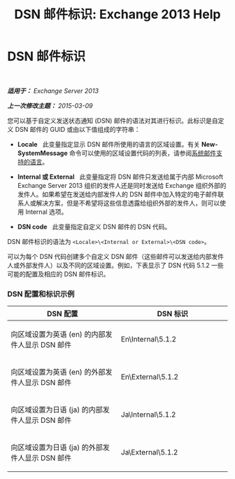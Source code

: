 ﻿---
title: 'DSN 邮件标识: Exchange 2013 Help'
TOCTitle: DSN 邮件标识
ms:assetid: 70ffba22-e4fd-4cd3-98f5-8bfca2df89e4
ms:mtpsurl: https://technet.microsoft.com/zh-cn/library/Aa998835(v=EXCHG.150)
ms:contentKeyID: 50490815
ms.date: 01/11/2018
mtps_version: v=EXCHG.150
ms.translationtype: HT
---

# DSN 邮件标识

 

_**适用于：** Exchange Server 2013_

_**上一次修改主题：** 2015-03-09_

您可以基于自定义发送状态通知 (DSN) 邮件的语法对其进行标识。此标识是自定义 DSN 邮件的 GUID 或由以下值组成的字符串：

  - **Locale**   此变量指定显示 DSN 邮件所使用的语言的区域设置。有关 **New-SystemMessage** 命令可以使用的区域设置代码的列表，请参阅[系统邮件支持的语言](supported-languages-for-system-messages-exchange-2013-help.md)。

  - **Internal 或 External**   此变量指定将 DSN 邮件只发送给属于内部 Microsoft Exchange Server 2013 组织的发件人还是同时发送给 Exchange 组织外部的发件人。如果希望在发送给内部发件人的 DSN 邮件中加入特定的电子邮件联系人或解决方案，但是不希望将这些信息透露给组织外部的发件人，则可以使用 Internal 选项。

  - **DSN code**   此变量指定自定义 DSN 邮件的 DSN 代码。

DSN 邮件标识的语法为 `<Locale>\<Internal or External>\<DSN code>`。

可以为每个 DSN 代码创建多个自定义 DSN 邮件（这些邮件可以发送给内部发件人或外部发件人）以及不同的区域设置。例如，下表显示了 DSN 代码 5.1.2 一些可能的配置及相应的 DSN 邮件标识。

### DSN 配置和标识示例

<table>
<colgroup>
<col style="width: 50%" />
<col style="width: 50%" />
</colgroup>
<thead>
<tr class="header">
<th>DSN 配置</th>
<th>DSN 标识</th>
</tr>
</thead>
<tbody>
<tr class="odd">
<td><p>向区域设置为英语 (en) 的内部发件人显示 DSN 邮件</p></td>
<td><p>En\Internal\5.1.2</p></td>
</tr>
<tr class="even">
<td><p>向区域设置为英语 (en) 的外部发件人显示 DSN 邮件</p></td>
<td><p>En\External\5.1.2</p></td>
</tr>
<tr class="odd">
<td><p>向区域设置为日语 (ja) 的内部发件人显示 DSN 邮件</p></td>
<td><p>Ja\Internal\5.1.2</p></td>
</tr>
<tr class="even">
<td><p>向区域设置为日语 (ja) 的外部发件人显示 DSN 邮件</p></td>
<td><p>Ja\External\5.1.2</p></td>
</tr>
</tbody>
</table>


